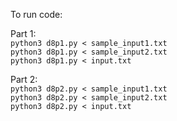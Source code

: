 To run code:

Part 1:\
`python3 d8p1.py < sample_input1.txt`\
`python3 d8p1.py < sample_input2.txt`\
`python3 d8p1.py < input.txt`

Part 2:\
`python3 d8p2.py < sample_input1.txt`\
`python3 d8p2.py < sample_input2.txt`\
`python3 d8p2.py < input.txt`